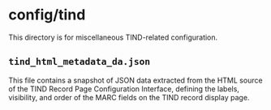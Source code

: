 # config/tind

This directory is for miscellaneous TIND-related configuration.

## `tind_html_metadata_da.json`

This file contains a snapshot of JSON data extracted from the HTML source of the 
TIND Record Page Configuration Interface, defining the labels, visibility, and
order of the MARC fields on the TIND record display page.
